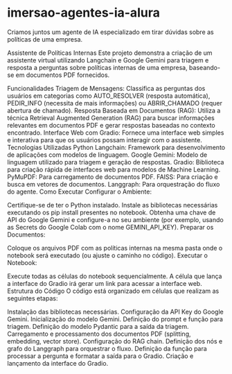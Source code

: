 # imersao-agentes-ia-alura
Criamos juntos um agente de IA especializado em tirar dúvidas sobre as políticas de uma empresa.

Assistente de Políticas Internas
Este projeto demonstra a criação de um assistente virtual utilizando Langchain e Google Gemini para triagem e resposta a perguntas sobre políticas internas de uma empresa, baseando-se em documentos PDF fornecidos.

Funcionalidades
Triagem de Mensagens: Classifica as perguntas dos usuários em categorias como AUTO_RESOLVER (resposta automática), PEDIR_INFO (necessita de mais informações) ou ABRIR_CHAMADO (requer abertura de chamado).
Resposta Baseada em Documentos (RAG): Utiliza a técnica Retrieval Augmented Generation (RAG) para buscar informações relevantes em documentos PDF e gerar respostas baseadas no contexto encontrado.
Interface Web com Gradio: Fornece uma interface web simples e interativa para que os usuários possam interagir com o assistente.
Tecnologias Utilizadas
Python
Langchain: Framework para desenvolvimento de aplicações com modelos de linguagem.
Google Gemini: Modelo de linguagem utilizado para triagem e geração de respostas.
Gradio: Biblioteca para criação rápida de interfaces web para modelos de Machine Learning.
PyMuPDF: Para carregamento de documentos PDF.
FAISS: Para criação e busca em vetores de documentos.
Langgraph: Para orquestração do fluxo do agente.
Como Executar
Configurar o Ambiente:

Certifique-se de ter o Python instalado.
Instale as bibliotecas necessárias executando os pip install presentes no notebook.
Obtenha uma chave de API do Google Gemini e configure-a no seu ambiente (por exemplo, usando as Secrets do Google Colab com o nome GEMINI_API_KEY).
Preparar os Documentos:

Coloque os arquivos PDF com as políticas internas na mesma pasta onde o notebook será executado (ou ajuste o caminho no código).
Executar o Notebook:

Execute todas as células do notebook sequencialmente.
A célula que lança a interface do Gradio irá gerar um link para acessar a interface web.
Estrutura do Código
O código está organizado em células que realizam as seguintes etapas:

Instalação das bibliotecas necessárias.
Configuração da API Key do Google Gemini.
Inicialização do modelo Gemini.
Definição do prompt e função para triagem.
Definição do modelo Pydantic para a saída da triagem.
Carregamento e processamento dos documentos PDF (splitting, embedding, vector store).
Configuração do RAG chain.
Definição dos nós e grafo do Langgraph para orquestrar o fluxo.
Definição da função para processar a pergunta e formatar a saída para o Gradio.
Criação e lançamento da interface do Gradio.
